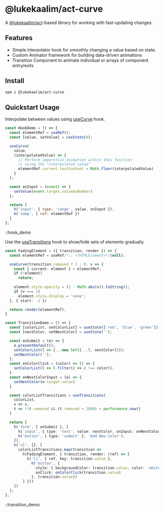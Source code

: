 # @lukekaalim/act-curve

A [@lukekaalim/act](/)-based library for working with fast-updating changes.

## Features

- Simple interpolator hook for smoothly changing a value based on state.
- Custom Animator framework for building data-driven animations
- Transition Component to animate individual or arrays of component entry/exits

## Install
```bash
npm i @lukekaalim/act-curve
```

## Quickstart Usage

Interpolate between values using [useCurve](/libraries/curve/hooks#useCurve) hook.

```js
const HookDemo = () => {
  const elementRef = useRef();
  const [value, setValue] = useState(0);

  useCurve(
    value,
    (interpolatedValue) => {
      // Perform imperetive animation within this function
      // using the "interpolated value"
      elementRef.current.textContent = Math.floor(interpolatedValue)
    }
  );

  const onInput = (event) => {
    setValue(event.target.valueAsNumber)
  };

  return [
    h('input', { type: 'range', value, onInput }),
    h('samp', { ref: elementRef })
  ]
};
```

::hook_demo

Use the [useTransitions]() hook to show/hide sets of elements gradually

```ts
const FadingElement = ({ transition, render }) => {
  const elementRef = useRef/*:: <?HTMLElement>*/(null);

  useCurve(transition.removed ? 1 : 0, v => {
    const { current: element } = elementRef;
    if (!element)
      return;
  
    element.style.opacity = (1 - Math.abs(v)).toString();
    if (v === 1)
      element.style.display = 'none';
  }, { start: -1 })

  return render(elementRef);
}

const TransitionDemo = () => {
  const [colorList, setColorList] = useState(['red', 'blue', 'green']);
  const [nextColor, setNextColor] = useState('');

  const onSubmit = (e) => {
    e.preventDefault();
    setColorList(l => [...new Set([...l, nextColor])]);
    setNextColor('');
  };
  const onColorClick = (color) => () => {
    setColorList(l => l.filter(c => c !== color));
  }
  const onNextColorInput = (e) => {
    setNextColor(e.target.value)
  }

  const colorListTransitions = useTransitions(
    colorList,
    v => v,
    t => !!t.removed && (t.removed + 1000) < performance.now()
  )

  return [
    h('form', { onSubmit }, [
      h('input', { type: 'text', value: nextColor, onInput: onNextColorInput }),
      h('button', { type: 'submit' }, 'Add New Color'),
    ]),
    h('ul', {}, [
      colorListTransitions.map(transition =>
        h(FadingElement, { transition, render: (ref) => [
          h('li', { ref, key: transition.value },
            h('button', {
              style: { backgroundColor: transition.value, color: 'white' },
              onClick: onColorClick(transition.value)
            }, transition.value))
        ] }))
    ])
  ];
};
```

::transition_demo